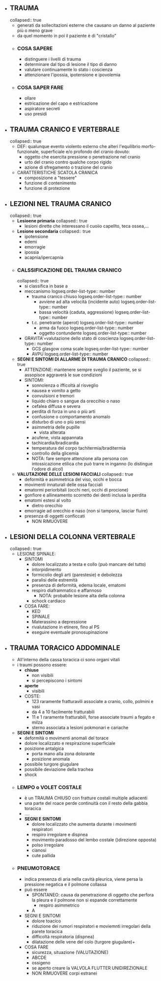 - ## TRAUMA
  collapsed:: true
	- generati da sollecitazioni esterne che causano un danno al paziente più o meno grave
	- da quel momento in poi il paziente è di "cristallo"
	- ### COSA SAPERE
		- distinguere i livelli di trauma
		- determinare dal tipo di lesione il tipo di danno
		- valutare continuamente lo stato i coscienza
		- attenzionare l'ipossia, ipotensione e ipovolemia
	- ### COSA SAPER FARE
		- ollare
		- estricazione del capo e estricazione
		- aspiratore secreti
		- uso presidi
- ## TRAUMA CRANICO E VERTEBRALE
  collapsed:: true
	- DEF: qualunque evento violento esterno che alteri l'equilibrio morfo-funzionale, superficiale e/o profondo del cranio dovuto:
		- oggetto che esercita pressione o penetrazione nel cranio
		- urto del cranio contro qualche corpo rigido
		- azione di sfregamento o trazione del cranio
	- CARATTERISTICHE SCATOLA CRANICA
		- composizione a "tessere"
		- funzione di contenimento
		- funzione di protezione
- ## LEZIONI NEL TRAUMA CRANICO
  collapsed:: true
	- **Lesioene primaria**
	  collapsed:: true
		- lesioni dirette che interessano il cuoiio capellto, teca ossea,...
	- **Lesione secondaria**
	  collapsed:: true
		- ipotensione
		- edemi
		- emorragie
		- ipossia
		- acapnia/ipercapnia
	- ### CALSSIFICAZIONE DEL TRAUMA CRANICO
	  collapsed:: true
		- si classifica in base a
		- meccanismo
		  logseq.order-list-type:: number
			- trauma cranico chiuso
			  logseq.order-list-type:: number
				- avviene ad alta velocità (incidente auto)
				  logseq.order-list-type:: number
				- bassa velocità (caduta, aggressione)
				  logseq.order-list-type:: number
			- t.c. penetrante (aperot)
			  logseq.order-list-type:: number
				- arma da fuoco
				  logseq.order-list-type:: number
				- oggetto contundente
				  logseq.order-list-type:: number
		- GRAVITA'=valutazione dello stato di coscienza
		  logseq.order-list-type:: number
			- GCS glasgow coma scale
			  logseq.order-list-type:: number
			- AVPU
			  logseq.order-list-type:: number
	- **SEGNI E SINTOMI DI ALLARME DI TRAUMA CRANICO**
	  collapsed:: true
		- ATTENZIONE: mantenere sempre sveglio il paziente, se si assopisce aggraverà le sue condizioni
		- SINTOMI:
			- sonnolenza o ifficoltà al risveglio
			- nausea e vomito a getto
			- convulsioni e tremori
			- liquido chiaro o sangue da oreccihio o naso
			- cefalea diffusa e severa
			- perdita di forza in uno o più arti
			- confusione o comportamento anomalo
			- disturbo di uno o più sensi
			- asimmetria delle pupille
				- vista alterata
			- acufene, vista appannata
			- tachicardia/bradicardia
			- temperatura del corpo tachitermia/braditermia
			- controllo della glicemia
			- NOTA: fare sempre attenzione alla persona con intossicazione etilica che può trarre in inganno (lo distingue l'odore di alcol)
	- **VALUTAZIONE DELLE LESIONI FACCIALI**
	  collapsed:: true
		- deformità e asimmetrica del viso, occhi e bocca
		- movimenti innaturali delle ossa facciali
		- ematormi periorbitali (occhi neri, occhi di procione)
		- gonfiore e allineamento scorretto dei denti inclusa la perdita
		- ematomi estesi al volto
			- dietro orecchio
		- emorragie ad orecchio e naso (non si tampona, lasciar fluire)
		- presenza di oggetti conficcati
			- NON RIMUOVERE
- ## LESIONI DELLA COLONNA VERTEBRALE
  collapsed:: true
	- LESIONE SPINALE:
		- SINTOMI
			- dolore localizzato a testa e collo (può mancare del tutto)
			- intorpidimento
			- formicolio degli arti (parestesie) e debolezza
			- paralisi delle estremità
			- presenza di deformità, edema locale, ematomi
			- respiro diaframmatico e affannoso
				- NOTA: probabile lesione alta della colonna
			- schock cardiaco
		- COSA FARE:
			- KED
			- SPINALE
			- Materassino a depressione
			- rivalutazione in etinere, fino al PS
			- eseguire eventuale pronosupinazione
- ## TRAUMA TORACICO ADDOMINALE
	- All'interno della cassa toracica ci sono organi vitali
	- i traumi possono essere:
		- **chiuse**
			- non visibili
			- si percepiscono i sintomi
		- **aperte**
			- visibili
		- COSTE:
			- 123 raramente fratturavili associate a cranio, collo, polmini e vasi
			- da 4 a 10 facilmente fratturabili
			- 11 e 1 raramente fratturabili, forse associate traumi a fegato e milza
			- sterno associata a lesioni pokmonari e cariache
	- **SEGNI E SINTOMI**
		- deformità o movimenti anomali del torace
		- dolore localizzato e respirazione superficiale
		- posizione antalgica
			- porta mano alla zona dolorante
			- posizione anomala
		- possibile turgore giugulare
		- possibile deviazione della trachea
		- shock
	- ### LEMPO o VOLET COSTALE
		- è un TRAUMA CHIUSO con fratture costali multiple adiacenti
		- una parte del roace perde continuità con il resto della gabbia toracica
		- ....
		- **SEGNI E SINTOMI**
			- dolore localizzato che aumenta durante i movimenti respiratori
			- respiro irregolare e dispnea
			- movimento paradosso del lembo costale ()direzione opposta)
			- polso irregolare
			- cianosi
			- cute pallida
	- ### PNEUMOTORACE
		- indica presenza di aria nella cavità pleurica, viene persa la pressione negatica e il polmone collassa
		- può essere
			- SPONTANEO: causa da penetrazione di oggetto che perfora la pleura e il polmone non si espande correttamente
				- respiro asimmetrico
			- A
		- SEGNI E SINTOMI
			- dolore toacico
			- riduzione dei rumori respiratori e moviemnti irregolari della parete toracica
			- difficoltà respiratoria (dispnea)
			- dilatazione delle vene del colo (turgore giugulare)+
		- COSA FARE
			- sicurezza, situazione (VALUTAZIONE)
			- ABCDE
			- ossigeno
			- se aperto creare la VALVOLA FLUTTER UNIDIREZIONALE
			- NON RIMUOVERE corpi estranei
